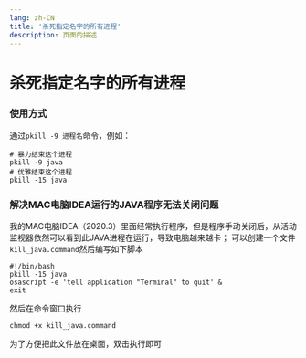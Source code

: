 ```yaml
---
lang: zh-CN  
title: '杀死指定名字的所有进程'  
description: 页面的描述
---
```


# 杀死指定名字的所有进程

### 使用方式

通过`pkill -9 进程名`命令，例如：

```shell
# 暴力结束这个进程
pkill -9 java
# 优雅结束这个进程
pkill -15 java 
```

### 解决MAC电脑IDEA运行的JAVA程序无法关闭问题

我的MAC电脑IDEA（2020.3）里面经常执行程序，但是程序手动关闭后，从活动监视器依然可以看到此JAVA进程在运行，导致电脑越来越卡； 可以创建一个文件`kill_java.command`然后编写如下脚本

```shell
#!/bin/bash
pkill -15 java
osascript -e 'tell application "Terminal" to quit' & 
exit 
```

然后在命令窗口执行

```shell
chmod +x kill_java.command
```

为了方便把此文件放在桌面，双击执行即可

<Comment></Comment>
